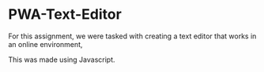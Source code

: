 # PWA-Text-Editor

For this assignment, we were tasked with creating a text editor that works in an online environment,

This was made using Javascript. 